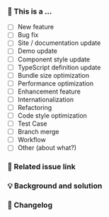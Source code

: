 ### 🤔 This is a ...

- [ ] New feature
- [ ] Bug fix
- [ ] Site / documentation update
- [ ] Demo update
- [ ] Component style update
- [ ] TypeScript definition update
- [ ] Bundle size optimization
- [ ] Performance optimization
- [ ] Enhancement feature
- [ ] Internationalization
- [ ] Refactoring
- [ ] Code style optimization
- [ ] Test Case
- [ ] Branch merge
- [ ] Workflow
- [ ] Other (about what?)

### 🔗 Related issue link

<!--
1. Put the related issue or discussion links here.
2. close #xxxx or fix #xxxx for instance.
-->

### 💡 Background and solution

<!--
1. Describe the problem and the scenario.
2. GIF or snapshot should be provided if has any
3. How to fix the problem, and list the final API implementation and usage sample if that is a new feature.
-->

### 📝 Changelog

<!--
Describe changes from the user side, and list all potential break changes or other risks.
--->
